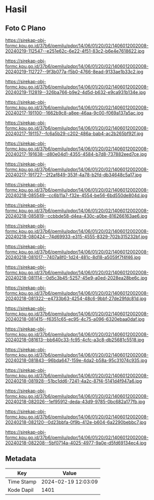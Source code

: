 # Hasil

## Foto C Plano

https://sirekap-obj-formc.kpu.go.id/37b6/pemilu/pdpr/14/06/01/20/02/1406012002008-20240219-112547--e251e62c-6e22-4f51-83c2-b6e4e7618622.jpg

https://sirekap-obj-formc.kpu.go.id/37b6/pemilu/pdpr/14/06/01/20/02/1406012002008-20240219-112727--9f3b077a-f5b0-4766-8ead-9133ae1b33c2.jpg

https://sirekap-obj-formc.kpu.go.id/37b6/pemilu/pdpr/14/06/01/20/02/1406012002008-20240219-112819--326ba766-b9e2-4d5d-b632-e9ca931b134e.jpg

https://sirekap-obj-formc.kpu.go.id/37b6/pemilu/pdpr/14/06/01/20/02/1406012002008-20240217-191100--1662b9c8-a8ee-46aa-9c00-f069a137a5ac.jpg

https://sirekap-obj-formc.kpu.go.id/37b6/pemilu/pdpr/14/06/01/20/02/1406012002008-20240217-191157--fc6a5b29-c202-486a-bab4-ac2b265bf92f.jpg

https://sirekap-obj-formc.kpu.go.id/37b6/pemilu/pdpr/14/06/01/20/02/1406012002008-20240217-191638--d80e04d1-4355-4584-b7d8-737882eed7ce.jpg

https://sirekap-obj-formc.kpu.go.id/37b6/pemilu/pdpr/14/06/01/20/02/1406012002008-20240217-191727--2f2af849-353f-4a78-b2fd-db34648c5a17.jpg

https://sirekap-obj-formc.kpu.go.id/37b6/pemilu/pdpr/14/06/01/20/02/1406012002008-20240218-085549--cc6b11a7-f32e-4554-be56-6bd550de804d.jpg

https://sirekap-obj-formc.kpu.go.id/37b6/pemilu/pdpr/14/06/01/20/02/1406012002008-20240218-085819--ccbbde58-d4ea-430c-a0be-816266163ae6.jpg

https://sirekap-obj-formc.kpu.go.id/37b6/pemilu/pdpr/14/06/01/20/02/1406012002008-20240218-080424--74d69933-e315-4555-8329-702b315232bf.jpg

https://sirekap-obj-formc.kpu.go.id/37b6/pemilu/pdpr/14/06/01/20/02/1406012002008-20240218-081017--7407a8f0-1d24-481c-8d18-a5059f7f4f46.jpg

https://sirekap-obj-formc.kpu.go.id/37b6/pemilu/pdpr/14/06/01/20/02/1406012002008-20240218-081114--0d5c3b45-5257-45e9-a0ed-2028ea28be6c.jpg

https://sirekap-obj-formc.kpu.go.id/37b6/pemilu/pdpr/14/06/01/20/02/1406012002008-20240218-081322--e4733b63-4254-48c6-9bbf-27de29fdc81d.jpg

https://sirekap-obj-formc.kpu.go.id/37b6/pemilu/pdpr/14/06/01/20/02/1406012002008-20240218-081415--f6351c65-ec95-4c75-a096-6320ebaa0daf.jpg

https://sirekap-obj-formc.kpu.go.id/37b6/pemilu/pdpr/14/06/01/20/02/1406012002008-20240218-081613--bb640c33-fc95-4cfc-a3c8-db25681c5518.jpg

https://sirekap-obj-formc.kpu.go.id/37b6/pemilu/pdpr/14/06/01/20/02/1406012002008-20240218-081843--96bda647-159e-4da2-b58a-95c31074c935.jpg

https://sirekap-obj-formc.kpu.go.id/37b6/pemilu/pdpr/14/06/01/20/02/1406012002008-20240218-081928--51bc1dd6-7241-4a2c-87f4-5141d4f947a6.jpg

https://sirekap-obj-formc.kpu.go.id/37b6/pemilu/pdpr/14/06/01/20/02/1406012002008-20240218-082026--1ef95912-deda-43d9-9785-0bc682a177fb.jpg

https://sirekap-obj-formc.kpu.go.id/37b6/pemilu/pdpr/14/06/01/20/02/1406012002008-20240218-082120--0d23bbfa-0f9b-412e-b604-6a2290bebbc7.jpg

https://sirekap-obj-formc.kpu.go.id/37b6/pemilu/pdpr/14/06/01/20/02/1406012002008-20240218-082208--5bf0714a-4025-4977-9a0e-d5fd69134ec4.jpg


## Metadata

| Key        | Value               |
| ---------- | ------------------- |
| Time Stamp | 2024-02-19 12:03:09 |
| Kode Dapil | 1401                |



